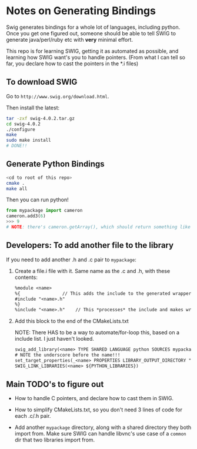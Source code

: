 # Notes on Generating Bindings

Swig generates bindings for a whole lot of languages, including python. Once you get one figured out, someone should be able to tell SWIG to generate java/perl/ruby etc with **very** minimal effort.

This repo is for learning SWIG, getting it as automated as possible, and learning how SWIG want's you to handle pointers. (From what I can tell so far, you declare how to cast the pointers in the *.i files)

## To download SWIG

Go to `http://www.swig.org/download.html`.

Then install the latest:

```bash
tar -zxf swig-4.0.2.tar.gz
cd swig-4.0.2
./configure
make
sudo make install
# DONE!!
```

## Generate Python Bindings

```bash
<cd to root of this repo>
cmake .
make all
```

Then you can run python!

```python
from mypackage import cameron
cameron.add3(6)
>>> 9
# NOTE: there's cameron.getArray(), which should return something like [0,1,2,3,4,5,6,7,8,9]. Haven't got pointers figured out yet though. Basic functions like the one above work great.
```

## Developers: To add another file to the library

If you need to add another .h and .c pair to `mypackage`:

1) Create a file.i file with it. Same name as the .c and .h, with these contents:

    ```txt
    %module <name>
    %{                // This adds the include to the generated wrapper.
    #include "<name>.h"
    %}
    %include "<name>.h"    // This *processes* the include and makes wrappers.
    ```

2) Add this block to the end of the CMakeLists.txt

    NOTE: There HAS to be a way to automate/for-loop this, based on a include list. I just haven't looked.

    ```txt
    swig_add_library(<name> TYPE SHARED LANGUAGE python SOURCES mypackage/<name>.i mypackage/<name>.c)
    # NOTE the underscore before the name!!!
    set_target_properties(_<name> PROPERTIES LIBRARY_OUTPUT_DIRECTORY "mypackage/")
    SWIG_LINK_LIBRARIES(<name> ${PYTHON_LIBRARIES})
    ```

## Main TODO's to figure out

- How to handle C pointers, and declare how to cast them in SWIG.

- How to simplify CMakeLists.txt, so you don't need 3 lines of code for each .c/.h pair.

- Add another `mypackage` directory, along with a shared directory they both import from. Make sure SWIG can handle libvnc's use case of a `common` dir that two libraries import from.
